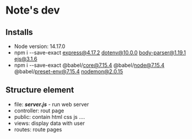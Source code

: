 # Note's dev

## Installs

- Node version: 14.17.0
- npm i --save-exact express@4.17.2 dotenv@10.0.0 body-parser@1.19.1 ejs@3.1.6
- npm i --save-exact @babel/core@7.15.4 @babel/node@7.15.4 @babel/preset-env@7.15.4 nodemon@2.0.15

## Structure element

- file: ***server.js*** - run web server
- controller: rout page
- public: contain html css js ....
- views: display data with user
- routes: route pages
